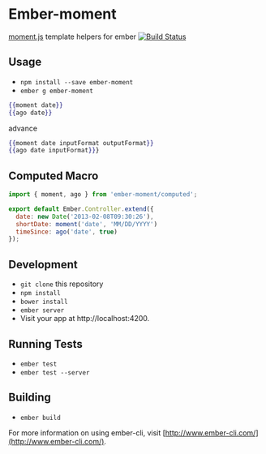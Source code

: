 # Ember-moment

[moment.js](momentjs.com) template helpers for ember [![Build Status](https://travis-ci.org/stefanpenner/ember-moment.svg?branch=master)](https://travis-ci.org/stefanpenner/ember-moment)

## Usage

* `npm install --save ember-moment`
* `ember g ember-moment`

```hbs
{{moment date}}
{{ago date}}
```

advance

```hbs
{{moment date inputFormat outputFormat}}
{{ago date inputFormat}}}
```

## Computed Macro

```js
import { moment, ago } from 'ember-moment/computed';

export default Ember.Controller.extend({
  date: new Date('2013-02-08T09:30:26'),
  shortDate: moment('date', 'MM/DD/YYYY')
  timeSince: ago('date', true)
});
```

## Development

* `git clone` this repository
* `npm install`
* `bower install`
* `ember server`
* Visit your app at http://localhost:4200.

## Running Tests

* `ember test`
* `ember test --server`

## Building

* `ember build`

For more information on using ember-cli, visit [http://www.ember-cli.com/](http://www.ember-cli.com/).
